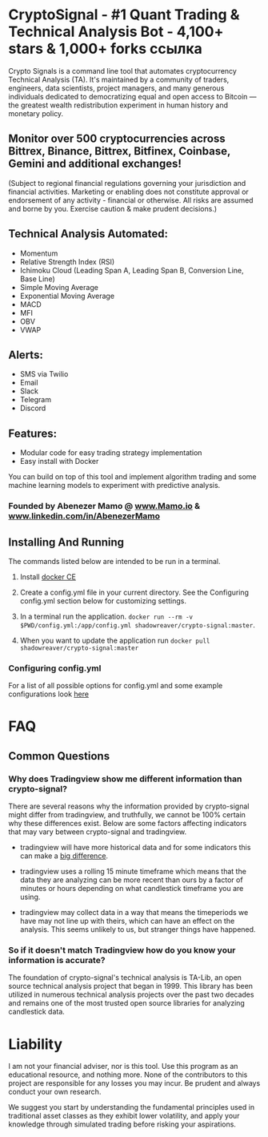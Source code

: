 # CryptoSignal - #1 Quant Trading & Technical Analysis Bot - 4,100+ stars & 1,000+ forks ссылка

Crypto Signals is a command line tool that automates cryptocurrency Technical Analysis (TA). It's maintained by a community of traders, engineers, data scientists, project managers, and many generous individuals dedicated to democratizing equal and open access to Bitcoin — the greatest wealth redistribution experiment in human history and monetary policy.

## Monitor over 500 cryptocurrencies across Bittrex, Binance, Bittrex, Bitfinex, Coinbase, Gemini and additional exchanges!

(Subject to regional financial regulations governing your jurisdiction and financial activities. Marketing or enabling does not constitute approval or endorsement of any activity - financial or otherwise. All risks are assumed and borne by you. Exercise caution & make prudent decisions.)

## Technical Analysis Automated:

- Momentum
- Relative Strength Index (RSI)
- Ichimoku Cloud (Leading Span A, Leading Span B, Conversion Line, Base Line)
- Simple Moving Average
- Exponential Moving Average
- MACD
- MFI
- OBV
- VWAP

## Alerts:

- SMS via Twilio
- Email
- Slack
- Telegram
- Discord

## Features:

- Modular code for easy trading strategy implementation
- Easy install with Docker

You can build on top of this tool and implement algorithm trading and some machine learning models to experiment with predictive analysis.

### Founded by Abenezer Mamo @ www.Mamo.io & www.linkedin.com/in/AbenezerMamo

## Installing And Running

The commands listed below are intended to be run in a terminal.

1. Install [docker CE](https://docs.docker.com/install/)

1. Create a config.yml file in your current directory. See the Configuring config.yml section below for customizing settings.

1. In a terminal run the application. `docker run --rm -v $PWD/config.yml:/app/config.yml shadowreaver/crypto-signal:master`.

1. When you want to update the application run `docker pull shadowreaver/crypto-signal:master`

### Configuring config.yml

For a list of all possible options for config.yml and some example configurations look [here](docs/config.md)

# FAQ

## Common Questions

### Why does Tradingview show me different information than crypto-signal?

There are several reasons why the information provided by crypto-signal might differ from tradingview, and truthfully, we cannot be 100% certain why these differences exist. Below are some factors affecting indicators that may vary between crypto-signal and tradingview.

- tradingview will have more historical data and for some indicators this can make a [big difference](https://ta-lib.org/d_api/ta_setunstableperiod.html).

- tradingview uses a rolling 15 minute timeframe which means that the data they are analyzing can be more recent than ours by a factor of minutes or hours depending on what candlestick timeframe you are using.

- tradingview may collect data in a way that means the timeperiods we have may not line up with theirs, which can have an effect on the analysis. This seems unlikely to us, but stranger things have happened.

### So if it doesn't match Tradingview how do you know your information is accurate?

The foundation of crypto-signal's technical analysis is TA-Lib, an open source technical analysis project that began in 1999. This library has been utilized in numerous technical analysis projects over the past two decades and remains one of the most trusted open source libraries for analyzing candlestick data.

# Liability

I am not your financial adviser, nor is this tool. Use this program as an educational resource, and nothing more. None of the contributors to this project are responsible for any losses you may incur. Be prudent and always conduct your own research.

We suggest you start by understanding the fundamental principles used in traditional asset classes as they exhibit lower volatility, and apply your knowledge through simulated trading before risking your aspirations.
